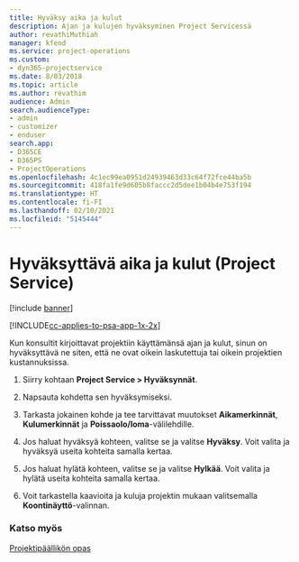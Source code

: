 ```yaml
---
title: Hyväksy aika ja kulut
description: Ajan ja kulujen hyväksyminen Project Servicessä
author: revathiMuthiah
manager: kfend
ms.service: project-operations
ms.custom:
- dyn365-projectservice
ms.date: 8/03/2018
ms.topic: article
ms.author: revathim
audience: Admin
search.audienceType:
- admin
- customizer
- enduser
search.app:
- D365CE
- D365PS
- ProjectOperations
ms.openlocfilehash: 4c1ec99ea0951d24939463d33c64f72fce44ba5b
ms.sourcegitcommit: 418fa1fe9d605b8faccc2d5dee1b04b4e753f194
ms.translationtype: HT
ms.contentlocale: fi-FI
ms.lasthandoff: 02/10/2021
ms.locfileid: "5145444"
---
```

# <a name="approve-time-and-expenses-project-service"></a>Hyväksyttävä aika ja kulut (Project Service)

[!include [banner](../includes/psa-now-project-operations.md)]

[!INCLUDE[cc-applies-to-psa-app-1x-2x](../includes/cc-applies-to-psa-app-1x-2x.md)]

Kun konsultit kirjoittavat projektiin käyttämänsä ajan ja kulut, sinun on hyväksyttävä ne siten, että ne ovat oikein laskutettuja tai oikein projektien kustannuksissa.  
  
1.  Siirry kohtaan **Project Service > Hyväksynnät**.  
  
2.  Napsauta kohdetta sen hyväksymiseksi.  
  
3.  Tarkasta jokainen kohde ja tee tarvittavat muutokset **Aikamerkinnät**, **Kulumerkinnät** ja **Poissaolo/loma**-välilehdille.  
  
4.  Jos haluat hyväksyä kohteen, valitse se ja valitse **Hyväksy**. Voit valita ja hyväksyä useita kohteita samalla kertaa.  
  
5.  Jos haluat hylätä kohteen, valitse se ja valitse **Hylkää**. Voit valita ja hylätä useita kohteita samalla kertaa.  
  
6.  Voit tarkastella kaavioita ja kuluja projektin mukaan valitsemalla **Koontinäyttö**-valinnan.  
  
### <a name="see-also"></a>Katso myös  
 [Projektipäällikön opas](../psa/project-manager-guide.md)
